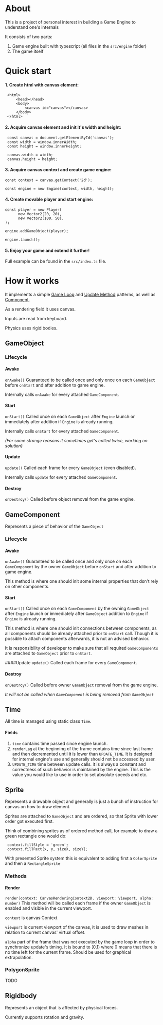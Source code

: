 # About
This is a project of personal interest in building a Game Engine to understand one's internals

It consists of two parts:
1) Game engine built with typescript (all files in the `src/engine` folder)
2) The game itself

# Quick start

#### 1. Create html with canvas element:
      
     <html>
         <head></head>
         <body>
             <canvas id="canvas"></canvas>
         </body>
     </html>
     
#### 2. Acquire canvas element and init it's width and height:
       
     const canvas = document.getElementById('canvas');
     const width = window.innerWidth;
     const height = window.innerHeight;
     
     canvas.width = width;
     canvas.height = height;

#### 3. Acquire canvas context and create game engine:

    const context = canvas.getContext('2d');
      
    const engine = new Engine(context, width, height);
      
#### 4. Create movable player and start engine:

    const player = new Player(
          new Vector2(20, 20),
          new Vector2(100, 50),
    );
      
    engine.addGameObject(player);
    
    engine.launch();
    
#### 5. Enjoy your game and extend it further!
Full example can be found in the `src/index.ts` file.

# How it works
It implements a simple [Game Loop](http://gameprogrammingpatterns.com/game-loop.html) and [Update Method](http://gameprogrammingpatterns.com/update-method.html) patterns, as well as [Component](http://gameprogrammingpatterns.com/component.html).

As a rendering field it uses canvas.

Inputs are read from keyboard.

Physics uses rigid bodies.

## GameObject
### Lifecycle
#### Awake
`onAwake()` Guaranteed to be called once and only once on each `GameObject` before `onStart` and after addition to game engine.

Internally calls `onAwake` for every attached `GameComponent`.

#### Start
`onStart()` Called once on each `GameObject` after `Engine` launch or immediately after addition if `Engine` is already running. 

Internally calls `onStart` for every attached `GameComponent`.

*(For some strange reasons it sometimes get's called twice, working on solution)*

#### Update
`update()` Called each frame for every `GameObject` (even disabled).

Internally calls `update` for every attached `GameComponent`.

#### Destroy

`onDestroy()` Called before object removal from the game engine.

## GameComponent
Represents a piece of behavior of the `GameObject`
### Lifecycle
#### Awake
`onAwake()` Guaranteed to be called once and only once on each `GameComponent` by the owner `GameObject` before `onStart` and after addition to game engine.

This method is where one should init some internal properties that don't rely on other components.

#### Start
`onStart()` Called once on each `GameComponent` by the owning `GameObject` after `Engine` launch or immediately after `GameObject` addition to `Engine` if `Engine` is already running. 

This method is where one should init connections between components, as all components should be already attached prior to `onStart` call. Though it is possible to attach components afterwards, it is not an advised behavior.

It is responsibility of developer to make sure that all required `GameComponents` are attached to `GameObject` prior to `onStart`.

####Update
`update()` Called each frame for every `GameComponent`.

#### Destroy
`onDestroy()` Called before owner `GameObject` removal from the game engine.

*It will not be called when `GameComponent` is being removed from `GameObject`*

## Time

All time is managed using static class `Time`.
#### Fields
1) `time` contains time passed since engine launch.
2) `renderLag` at the beginning of the frame contains time since last frame and then decremented until it is lower than `UPDATE_TIME`. It is designed 
for internal engine's use and generally should not be accessed by user.
3) `UPDATE_TIME` time between update calls. It is always a constant and correctness of such behavior is maintained by the engine. This is the value you would like to use in order to set absolute speeds and etc.
 
## Sprite
Represents a drawable object and generally is just a bunch of instruction for canvas on how to draw element.

Sprites are attached to `GameObject` and are ordered, so that Sprite with lower order got executed first.

Think of combining sprites as of ordered method call, for example to draw a green rectangle one would do: 
     
     context.fillStyle = 'green';
     context.fillRect(x, y, sizeX, sizeY);
     
With presented Sprite system this is equivalent to adding first a `ColorSprite` and then a `RectangleSprite`
### Methods
#### Render
`render(context: CanvasRenderingContext2D, viewport: Viewport, alpha: number)` This method will be called each frame if the owner `GameObject` is enabled and visible in the current viewport.

`context` is canvas Context

`viewport` is current viewport of the canvas, it is used to draw meshes in relation to current canvas' virtual offset.

`alpha` part of the frame that was not executed by the game loop in order to synchronize update's timing. It is bound to [0,1) where 0 means that there is no time left for the current frame.
Should be used for graphical extrapolation.

### PolygonSprite
TODO

## Rigidbody

Represents an object that is affected by physical forces. 

Currently supports rotation and gravity.